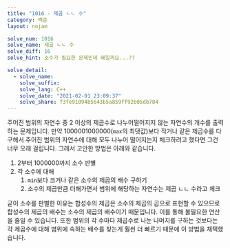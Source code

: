 ```yaml
---
title: "1016 - 제곱 ㄴㄴ 수"
category: 백준
layout: nojam

solve_num: 1016
solve_name: 제곱 ㄴㄴ 수
solve_diff: 16
solve_hint: 소수가 필요한 문제인데 왜일까요...??

solve_detail:
  - solve_name:
    solve_suffix:
    solve_lang: C++
    solve_date: "2021-02-01 23:09:37"
    solve_share: f3fe91094b5643b5a859ff92b05db784
---
```


주어진 범위의 자연수 중 2 이상의 제곱수로 나누어떨어지지 않는 자연수의 개수를 출력하는 문제입니다. 만약 1000001000000(`max`의 최댓값)보다 작거나 같은 제곱수를 다 구해서 주어진 범위의 자연수에 대해 모두 나누어 떨어지는지 체크하려고 했다면 그건 너무 오래 걸립니다. 그래서 고안한 방법은 아래와 같습니다.

1. 2부터 1000000까지 소수 판별
1. 각 소수에 대해
   1. `min`보다 크거나 같은 소수의 제곱의 배수 구하기
   1. 소수의 제곱만큼 더해가면서 범위에 해당하는 자연수는 제곱 ㄴㄴ 수라고 체크

굳이 소수를 판별한 이유는 합성수의 제곱은 소수의 제곱의 곱으로 표현할 수 있으므로 합성수의 제곱의 배수는 소수의 제곱의 배수이기 때문입니다. 이를 통해 불필요한 연산을 줄일 수 있습니다. 또한 범위의 각 수마다 제곱수로 나눈 나머지를 구하는 것보다는 각 제곱수에 대해 범위에 속하는 배수를 찾는게 훨씬 더 빠르기 때문에 이 방법을 채택했습니다.

